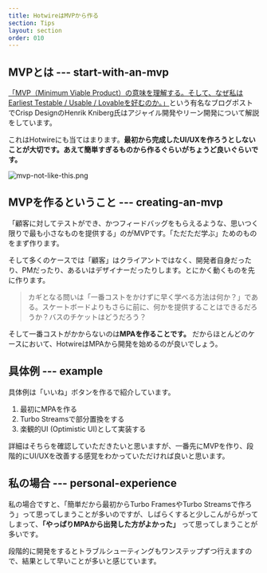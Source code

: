 ```yaml
---
title: HotwireはMVPから作る
section: Tips
layout: section
order: 010
---
```


## MVPとは --- start-with-an-mvp 

[「MVP（Minimum Viable Product）の意味を理解する。そして、なぜ私はEarliest Testable / Usable / Lovableを好むのか。」](https://www.ankr.design/designtips/making-sense-of-mvp)という有名なブログポストでCrisp DesignのHenrik Kniberg氏はアジャイル開発やリーン開発について解説をしています。

これはHotwireにも当てはまります。**最初から完成したUI/UXを作ろうとしないことが大切です。あえて簡単すぎるものから作るぐらいがちょうど良いぐらいです。**

![mvp-not-like-this.png](content_images/mvp-not-like-this.png)


## MVPを作るということ --- creating-an-mvp

「顧客に対してテストができ、かつフィードバッグをもらえるような、思いつく限りで最も小さなものを提供する」のがMVPです。「ただただ学ぶ」ためのものをまず作ります。

そして多くのケースでは「顧客」はクライアントではなく、開発者自身だったり、PMだったり、あるいはデザイナーだったりします。とにかく動くものを先に作ります。

> カギとなる問いは「一番コストをかけずに早く学べる方法は何か？」である。スケートボードよりもさらに前に、何かを提供することはできるだろうか？バスのチケットはどうだろう？

そして一番コストがかからないのは**MPAを作ることです。** だからほとんどのケースにおいて、HotwireはMPAから開発を始めるのが良いでしょう。

## 具体例 --- example

具体例は「いいね」ボタンを作るで紹介しています。

1. 最初にMPAを作る
2. Turbo Streamsで部分置換をする
3. 楽観的UI (Optimistic UI)として実装する

詳細はそちらを確認していただきたいと思いますが、一番先にMVPを作り、段階的にUI/UXを改善する感覚をわかっていただければ良いと思います。

## 私の場合 --- personal-experience

私の場合ですと、「簡単だから最初からTurbo FramesやTurbo Streamsで作ろう」って思ってしまうことが多いのですが、しばらくすると少しこんがらがってしまって、**「やっぱりMPAから出発した方がよかった」** って思ってしまうことが多いです。

段階的に開発をするとトラブルシューティングもワンステップずつ行えますので、結果として早いことが多いと感じています。

